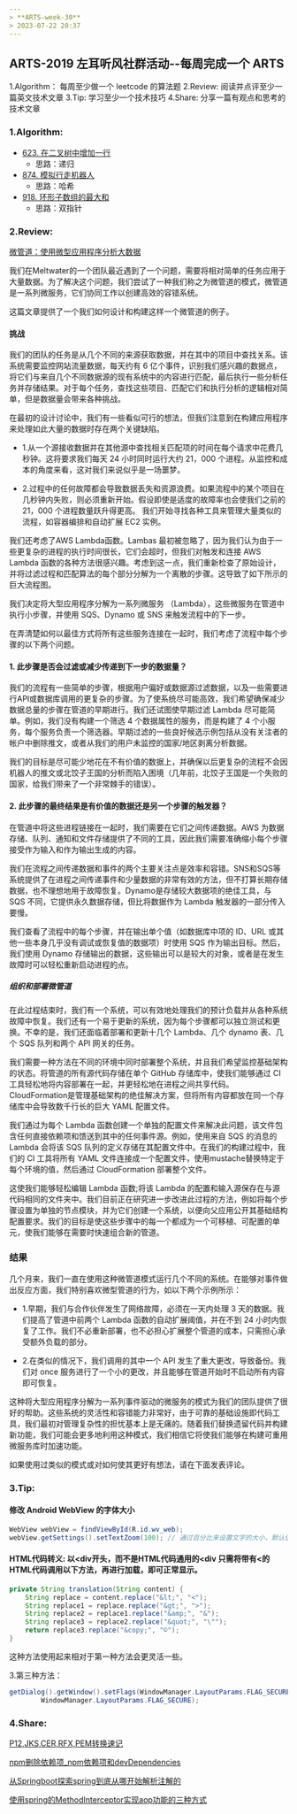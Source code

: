 ```yaml
---
> **ARTS-week-30**
> 2023-07-22 20:37
---
```



## ARTS-2019 左耳听风社群活动--每周完成一个 ARTS
1.Algorithm： 每周至少做一个 leetcode 的算法题
2.Review: 阅读并点评至少一篇英文技术文章
3.Tip: 学习至少一个技术技巧
4.Share: 分享一篇有观点和思考的技术文章

### 1.Algorithm:

- [623. 在二叉树中增加一行](https://leetcode.cn/submissions/detail/447328767/)  
    + 思路：递归
- [874. 模拟行走机器人](https://leetcode.cn/submissions/detail/448195685/)  
    + 思路：哈希
- [918. 环形子数组的最大和](https://leetcode.cn/submissions/detail/448519364/)  
    + 思路：双指针

### 2.Review:

[微管道：使用微型应用程序分析大数据](https://underthehood.meltwater.com/blog/2019/07/12/micro-pipelines-analyzing-big-data-with-tiny-apps/)

我们在Meltwater的一个团队最近遇到了一个问题，需要将相对简单的任务应用于大量数据。为了解决这个问题，我们尝试了一种我们称之为微管道的模式，微管道是一系列微服务，它们协同工作以创建高效的容错系统。

这篇文章提供了一个我们如何设计和构建这样一个微管道的例子。

#### 挑战

我们的团队的任务是从几个不同的来源获取数据，并在其中的项目中查找关系。该系统需要监控网站流量数据，每天约有 6 亿个事件，识别我们感兴趣的数据点，将它们与来自几个不同数据源的现有系统中的内容进行匹配，最后执行一些分析任务并存储结果。对于每个任务，查找这些项目、匹配它们和执行分析的逻辑相对简单，但是数据量会带来各种挑战。

在最初的设计讨论中，我们有一些看似可行的想法，但我们注意到在构建应用程序来处理如此大量的数据时存在两个关键缺陷。

- 1.从一个源接收数据并在其他源中查找相关匹配项的时间在每个请求中花费几秒钟。这将要求我们每天 24 小时同时运行大约 21，000 个进程。从监控和成本的角度来看，这对我们来说似乎是一场噩梦。

- 2.过程中的任何故障都会导致数据丢失和资源浪费。如果流程中的某个项目在几秒钟内失败，则必须重新开始。假设即使是适度的故障率也会使我们之前的 21，000 个进程数量跃升得更高。
我们开始寻找各种工具来管理大量类似的流程，如容器编排和自动扩展 EC2 实例。

我们还考虑了AWS Lambda函数。Lambas 最初被忽略了，因为我们认为由于一些更复杂的进程的执行时间很长，它们会超时，但我们对触发和连接 AWS Lambda 函数的各种方法很感兴趣。考虑到这一点，我们重新检查了原始设计，并将过滤过程和匹配算法的每个部分分解为一个离散的步骤。这导致了如下所示的巨大流程图。

[](./images/ARTS-week-30-1.png)

我们决定将大型应用程序分解为一系列微服务 （Lambda），这些微服务在管道中执行小步骤，并使用 SQS、Dynamo 或 SNS 来触发流程中的下一步。

在弄清楚如何以最佳方式将所有这些服务连接在一起时，我们考虑了流程中每个步骤的以下两个问题。

#### 1. 此步骤是否会过滤或减少传递到下一步的数据量？

我们的流程有一些简单的步骤，根据用户偏好或数据源过滤数据，以及一些需要进行API或数据库调用的更复杂的步骤。为了使系统尽可能高效，我们希望确保减少数据总量的步骤在管道的早期进行。我们还试图使早期过滤 Lambda 尽可能简单。例如，我们没有构建一个筛选 4 个数据属性的服务，而是构建了 4 个小服务，每个服务负责一个筛选器。早期过滤的一些良好候选示例包括从没有关注者的帐户中删除推文，或者从我们的用户未监控的国家/地区剥离分析数据。

我们的目标是尽可能少地花在不有价值的数据上，并确保以后更复杂的流程不会因机器人的推文或北饺子王国的分析而陷入困境（几年前，北饺子王国是一个失败的国家，给我们带来了一个非常棘手的错误）。

#### 2. 此步骤的最终结果是有价值的数据还是另一个步骤的触发器？

在管道中将这些进程链接在一起时，我们需要在它们之间传递数据。AWS 为数据存储、队列、通知和文件存储提供了不同的工具，因此我们需要准确缩小每个步骤接受作为输入和作为输出生成的内容。

我们在流程之间传递数据和事件的两个主要关注点是效率和容错。SNS和SQS等系统提供了在进程之间传递事件和少量数据的非常有效的方法，但不打算长期存储数据，也不理想地用于故障恢复。Dynamo是存储较大数据项的绝佳工具，与 SQS 不同，它提供永久数据存储，但比将数据作为 Lambda 触发器的一部分传入要慢。

我们查看了流程中的每个步骤，并在输出单个值（如数据库中项的 ID、URL 或其他一些本身几乎没有调试或恢复值的数据项）时使用 SQS 作为输出目标。然后，我们使用 Dynamo 存储输出的数据，这些输出可以是较大的对象，或者是在发生故障时可以轻松重新启动进程的点。

##### 组织和部署微管道

在此过程结束时，我们有一个系统，可以有效地处理我们的预计负载并从各种系统故障中恢复。我们还有一个易于更新的系统，因为每个步骤都可以独立测试和更换。不幸的是，我们还面临着部署和更新十几个 Lambda、几个 dynamo 表、几个 SQS 队列和两个 API 网关的任务。

我们需要一种方法在不同的环境中同时部署整个系统，并且我们希望监控基础架构的状态。将管道的所有源代码存储在单个 GitHub 存储库中，使我们能够通过 CI 工具轻松地将内容部署在一起，并更轻松地在进程之间共享代码。CloudFormation是管理基础架构的绝佳解决方案，但将所有内容都放在同一个存储库中会导致数千行长的巨大 YAML 配置文件。

我们通过为每个 Lambda 函数创建一个单独的配置文件来解决此问题，该文件包含任何直接依赖项和馈送到其中的任何事件源。例如，使用来自 SQS 的消息的 Lambda 会将该 SQS 队列的定义存储在其配置文件中。在我们的构建过程中，我们的 CI 工具将所有 YAML 文件连接成一个配置文件，使用mustache替换特定于每个环境的值，然后通过 CloudFormation 部署整个文件。

这使我们能够轻松编辑 Lambda 函数;将该 Lambda 的配置和输入源保存在与源代码相同的文件夹中。我们目前正在研究进一步改进此过程的方法，例如将每个步骤设置为单独的节点模块，并为它们创建一个系统，以便向父应用公开其基础结构配置要求。我们的目标是使这些步骤中的每一个都成为一个可移植、可配置的单元，使我们能够在需要时快速组合新的管道。

### 结果

几个月来，我们一直在使用这种微管道模式运行几个不同的系统。在能够对事件做出反应方面，我们特别喜欢微型管道的行为，如以下两个示例所示：

- 1.早期，我们与合作伙伴发生了网络故障，必须在一天内处理 3 天的数据。我们提高了管道中前两个 Lambda 函数的自动扩展阈值，并在不到 24 小时内恢复了工作。我们不必重新部署，也不必担心扩展整个管道的成本，只需担心承受额外负载的部分。

- 2.在类似的情况下，我们调用的其中一个 API 发生了重大更改，导致备份。我们对 once 服务进行了一个小的更改，并且能够在管道开始时不启动所有内容即可恢复。

这种将大型应用程序分解为一系列事件驱动的微服务的模式为我们的团队提供了很好的帮助。这些系统的灵活性和容错能力非常好，由于可靠的基础设施即代码工具，我们最初对管理复杂性的担忧基本上是无痛的。随着我们替换遗留代码并构建新功能，我们可能会更多地利用这种模式，我们相信它将使我们能够在构建可重用微服务库时加速功能。

如果使用过类似的模式或对如何使其更好有想法，请在下面发表评论。


### 3.Tip:

#### 修改 Android WebView 的字体大小

```java
WebView webView = findViewById(R.id.wv_web);
webView.getSettings().setTextZoom(100); // 通过百分比来设置文字的大小，默认值是100。
```

#### HTML代码转义: 以&lt;div开头，而不是HTML代码通用的<div 只需将带有&lt;的HTML代码调用以下方法，再进行加载，即可正常显示。
```java
private String translation(String content) {
    String replace = content.replace("&lt;", "<");
    String replace1 = replace.replace("&gt;", ">");
    String replace2 = replace1.replace("&amp;", "&");
    String replace3 = replace2.replace("&quot;", "\"");
    return replace3.replace("&copy;", "©");
}
```

这种方法使用起来相对于第一种方法会更灵活一些。 

3.第三种方法：

```java
getDialog().getWindow().setFlags(WindowManager.LayoutParams.FLAG_SECURE,
        WindowManager.LayoutParams.FLAG_SECURE);
```

### 4.Share:

[P12,JKS,CER,RFX,PEM转换速记](https://www.cnblogs.com/cherrychen-cakuta/p/8028020.html)

[npm删除依赖项_npm依赖项和devDependencies](https://blog.csdn.net/cuk0051/article/details/108342952)

[从Springboot探索spring到底从哪开始解析注解的](https://www.jianshu.com/p/b28cab955521)

[使用spring的MethodInterceptor实现aop功能的三种方式](https://blog.csdn.net/u013905744/article/details/91364736)